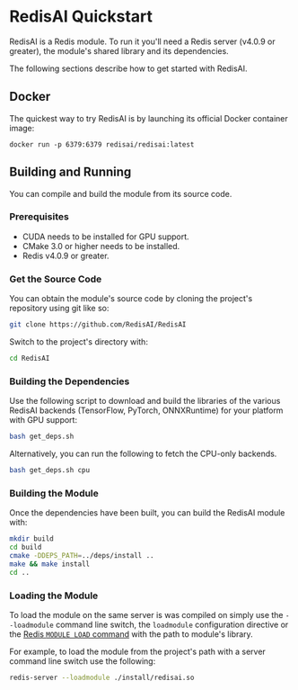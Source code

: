 # RedisAI Quickstart
RedisAI is a Redis module. To run it you'll need a Redis server (v4.0.9 or greater), the module's shared library and its dependencies.

The following sections describe how to get started with RedisAI.

## Docker
The quickest way to try RedisAI is by launching its official Docker container image:

```
docker run -p 6379:6379 redisai/redisai:latest
```

## Building and Running
You can compile and build the module from its source code.

### Prerequisites
* CUDA needs to be installed for GPU support.
* CMake 3.0 or higher needs to be installed.
* Redis v4.0.9 or greater.

### Get the Source Code
You can obtain the module's source code by cloning the project's repository using git like so:

```sh
git clone https://github.com/RedisAI/RedisAI
```

Switch to the project's directory with:

```sh
cd RedisAI
```

### Building the Dependencies
Use the following script to download and build the libraries of the various RedisAI backends (TensorFlow, PyTorch, ONNXRuntime) for your platform with GPU support:

```sh
bash get_deps.sh
```

Alternatively, you can run the following to fetch the CPU-only backends.

```sh
bash get_deps.sh cpu
```

### Building the Module
Once the dependencies have been built, you can build the RedisAI module with:

```sh
mkdir build
cd build
cmake -DDEPS_PATH=../deps/install ..
make && make install
cd ..
```

### Loading the Module
To load the module on the same server is was compiled on simply use the `--loadmodule` command line switch, the `loadmodule` configuration directive or the [Redis `MODULE LOAD` command](https://redis.io/commands/module-load) with the path to module's library.

For example, to load the module from the project's path with a server command line switch use the following:

```sh
redis-server --loadmodule ./install/redisai.so
```
